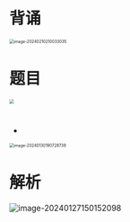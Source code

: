 # 背诵

<img src="https://cvp.oss-cn-shanghai.aliyuncs.com/picgo/202402102100176.png" alt="image-20240210210033035" style="zoom:50%;" />





# 题目









<img src="https://cvp.oss-cn-shanghai.aliyuncs.com/picgo/202402011619715.png" style="zoom:50%;" />



# 



















+

<img src="https://cvp.oss-cn-shanghai.aliyuncs.com/picgo/202401301907822.png" alt="image-20240130190728738" style="zoom:50%;" />



# 解析

![image-20240127150152098](https://cvp.oss-cn-shanghai.aliyuncs.com/picgo/202401271501351.png)





